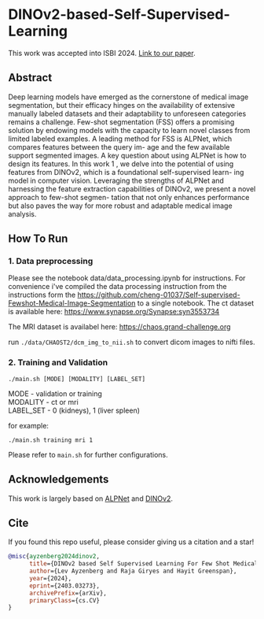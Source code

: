 # DINOv2-based-Self-Supervised-Learning

This work was accepted into ISBI 2024.
[Link to our paper](https://arxiv.org/abs/2403.03273).

## Abstract
Deep learning models have emerged as the cornerstone of
medical image segmentation, but their efficacy hinges on the
availability of extensive manually labeled datasets and their
adaptability to unforeseen categories remains a challenge.
Few-shot segmentation (FSS) offers a promising solution by
endowing models with the capacity to learn novel classes
from limited labeled examples. A leading method for FSS
is ALPNet, which compares features between the query im-
age and the few available support segmented images. A key
question about using ALPNet is how to design its features.
In this work 1 , we delve into the potential of using features
from DINOv2, which is a foundational self-supervised learn-
ing model in computer vision. Leveraging the strengths of
ALPNet and harnessing the feature extraction capabilities of
DINOv2, we present a novel approach to few-shot segmen-
tation that not only enhances performance but also paves the
way for more robust and adaptable medical image analysis.

## How To Run
### 1. Data preprocessing
Please see the notebook data/data_processing.ipynb for instructions.
For convenience i've compiled the data processing instruction  from the instructions form the https://github.com/cheng-01037/Self-supervised-Fewshot-Medical-Image-Segmentation to a single notebook. 
The ct dataset is available here: https://www.synapse.org/Synapse:syn3553734

The MRI dataset is availabel here: https://chaos.grand-challenge.org

run `./data/CHAOST2/dcm_img_to_nii.sh` to convert dicom images to nifti files.

### 2. Training and Validation
```
./main.sh [MODE] [MODALITY] [LABEL_SET]
```
MODE - validation or training \
MODALITY - ct or mri \
LABEL_SET - 0 (kidneys), 1 (liver spleen)

for example:
```
./main.sh training mri 1
```
Please refer to `main.sh` for further configurations.

## Acknowledgements
This work is largely based on [ALPNet](https://github.com/cheng-01037/Self-supervised-Fewshot-Medical-Image-Segmentation) and [DINOv2](https://github.com/facebookresearch/dinov2).

## Cite
If you found this repo useful, please consider giving us a citation and a star!

```bibtex
@misc{ayzenberg2024dinov2,
      title={DINOv2 based Self Supervised Learning For Few Shot Medical Image Segmentation}, 
      author={Lev Ayzenberg and Raja Giryes and Hayit Greenspan},
      year={2024},
      eprint={2403.03273},
      archivePrefix={arXiv},
      primaryClass={cs.CV}
}
